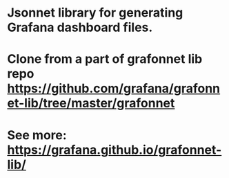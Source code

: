 # Jsonnet library for generating Grafana dashboard files.
# Clone from a part of grafonnet lib repo https://github.com/grafana/grafonnet-lib/tree/master/grafonnet
# See more: https://grafana.github.io/grafonnet-lib/